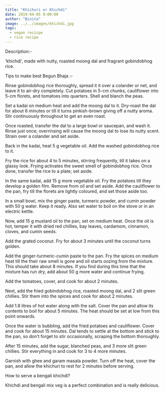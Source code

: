 ```yaml
---
title: "Khichuri or Khichdi"
date: 2019-04-05 9:00:00
author: "Binita"
image: ../../images/khichdi.jpg
tags:
  - vegan recicpe
  - rice recipe
---
```


Description:-

‘khichdi’, made with nutty, roasted moong dal and fragrant gobindobhog rice.

Tips to make best Begun Bhaja :-

Rinse gobindobhog rice thoroughly, spread it it over a colander or net, and leave it to air-dry completely.
Cut potatoes in 5-cm chunks, cauliflower into 5-cm florets, and tomatoes into quarters. Shell and blanch the peas.

Set a kadai on medium heat and add the moong dal to it. Dry-roast the dal for about 6 minutes or till it turns pinkish-brown giving off a nutty aroma. Stir continuously throughout to get an even roast.

Once roasted, transfer the dal to a large bowl or saucepan, and wash it. Rinse just once; overrinsing will cause the moong dal to lose its nutty scent. Strain over a colander and set aside.

Back in the kadai, heat 5 g vegetable oil. Add the washed gobindobhog rice to it.

Fry the rice for about 4 to 5 minutes, stirring frequently, till it takes on a glassy look. Frying activates the sweet smell of gobindobhog rice. Once done, transfer the rice to a plate; set aside.

In the same kadai, add 15 g more vegetable oil. Fry the potatoes till they develop a golden film. Remove from oil and set aside. Add the cauliflower to the pan, fry till the florets are lightly coloured, and set those aside too.

In a small bowl, mix the ginger paste, turmeric powder, and cumin powder with 50 g water. Keep it ready. Also set water to boil on the stove or in an electric kettle.

Now, add 15 g mustard oil to the pan, set on medium heat. Once the oil is hot, temper it with dried red chillies, bay leaves, cardamom, cinnamon, cloves, and cumin seeds.

Add the grated coconut. Fry for about 3 minutes until the coconut turns golden.

Add the ginger-turmeric-cumin paste to the pan. Fry the spices on medium heat till the their raw smell is gone and oil starts oozing from the mixture. This should take about 8 minutes. If you find during this time that the mixture has run dry, add about 50 g more water and continue frying.

Add the tomatoes, cover, and cook for about 2 minutes.

Next, add the fried gobindobhog rice, roasted moong dal, and 2 slit green chillies. Stir them into the spices and cook for about 2 minutes.

Add 1.8 litres of hot water along with the salt. Cover the pan and allow its contents to boil for about 5 minutes. The heat should be set at low from this point onwards.

Once the water is bubbling, add the fried potatoes and cauliflower. Cover and cook for about 15 minutes. Dal tends to settle at the bottom and stick to the pan, so don’t forget to stir occasionally, scraping the bottom thoroughly.

After 15 minutes, add the sugar, blanched peas, and 3 more slit green chillies. Stir everything in and cook for 3 to 4 more minutes.

Garnish with ghee and garam masala powder. Turn off the heat, cover the pan, and allow the khichuri to rest for 2 minutes before serving.

How to serve a bengali khichdi?

Khichdi and bengali mix veg is a perfect combination and is really delicious.
